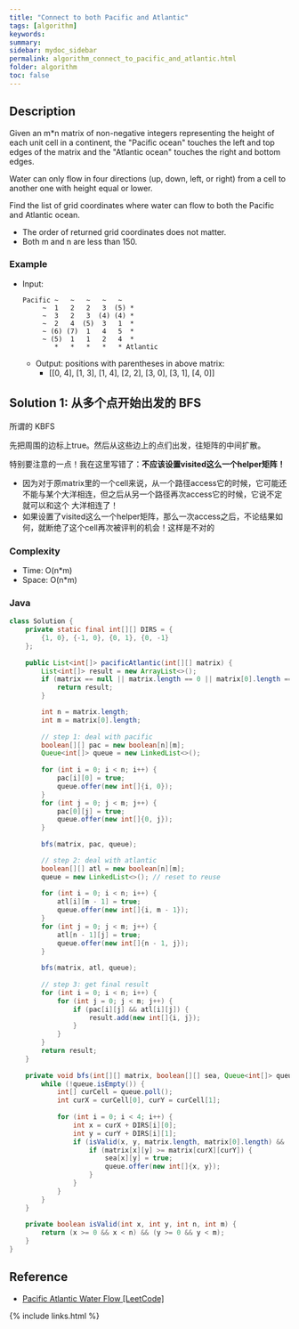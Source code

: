 ```yaml
---
title: "Connect to both Pacific and Atlantic"
tags: [algorithm]
keywords:
summary:
sidebar: mydoc_sidebar
permalink: algorithm_connect_to_pacific_and_atlantic.html
folder: algorithm
toc: false
---
```


## Description
Given an m*n matrix of non-negative integers representing the height of each unit cell in a continent, the "Pacific ocean" touches the left and top edges of the matrix and the "Atlantic ocean" touches the right and bottom edges.

Water can only flow in four directions (up, down, left, or right) from a cell to another one with height equal or lower.

Find the list of grid coordinates where water can flow to both the Pacific and Atlantic ocean.

* The order of returned grid coordinates does not matter.
* Both m and n are less than 150.

### Example
* Input: 
  ```
  Pacific ~   ~   ~   ~   ~ 
       ~  1   2   2   3  (5) *
       ~  3   2   3  (4) (4) *
       ~  2   4  (5)  3   1  *
       ~ (6) (7)  1   4   5  *
       ~ (5)  1   1   2   4  *
          *   *   *   *   * Atlantic
  ```
  * Output: positions with parentheses in above matrix:
    * [[0, 4], [1, 3], [1, 4], [2, 2], [3, 0], [3, 1], [4, 0]]

## Solution 1: 从多个点开始出发的 BFS
所谓的 KBFS

先把周围的边标上true。然后从这些边上的点们出发，往矩阵的中间扩散。

特别要注意的一点！我在这里写错了：**不应该设置visited这么一个helper矩阵！**
* 因为对于原matrix里的一个cell来说，从一个路径access它的时候，它可能还不能与某个大洋相连，但之后从另一个路径再次access它的时候，它说不定就可以和这个
大洋相连了！
* 如果设置了visited这么一个helper矩阵，那么一次access之后，不论结果如何，就断绝了这个cell再次被评判的机会！这样是不对的

### Complexity
* Time: O(n*m)
* Space: O(n*m)

### Java
```java
class Solution {
    private static final int[][] DIRS = {
        {1, 0}, {-1, 0}, {0, 1}, {0, -1}
    };
    
    public List<int[]> pacificAtlantic(int[][] matrix) {
        List<int[]> result = new ArrayList<>();
        if (matrix == null || matrix.length == 0 || matrix[0].length == 0) {
            return result;
        }

        int n = matrix.length;
        int m = matrix[0].length;
        
        // step 1: deal with pacific
        boolean[][] pac = new boolean[n][m];
        Queue<int[]> queue = new LinkedList<>();
        
        for (int i = 0; i < n; i++) {
            pac[i][0] = true;
            queue.offer(new int[]{i, 0});
        }
        for (int j = 0; j < m; j++) {
            pac[0][j] = true;
            queue.offer(new int[]{0, j});
        }
        
        bfs(matrix, pac, queue);

        // step 2: deal with atlantic
        boolean[][] atl = new boolean[n][m];
        queue = new LinkedList<>(); // reset to reuse
        
        for (int i = 0; i < n; i++) {
            atl[i][m - 1] = true;
            queue.offer(new int[]{i, m - 1});
        }
        for (int j = 0; j < m; j++) {
            atl[n - 1][j] = true;
            queue.offer(new int[]{n - 1, j});
        }
        
        bfs(matrix, atl, queue);   
        
        // step 3: get final result
        for (int i = 0; i < n; i++) {
            for (int j = 0; j < m; j++) {
                if (pac[i][j] && atl[i][j]) {
                    result.add(new int[]{i, j});
                }
            }
        }
        return result;
    }
    
    private void bfs(int[][] matrix, boolean[][] sea, Queue<int[]> queue) {
        while (!queue.isEmpty()) {
            int[] curCell = queue.poll();
            int curX = curCell[0], curY = curCell[1];
            
            for (int i = 0; i < 4; i++) {
                int x = curX + DIRS[i][0];
                int y = curY + DIRS[i][1];
                if (isValid(x, y, matrix.length, matrix[0].length) && !sea[x][y]) {
                    if (matrix[x][y] >= matrix[curX][curY]) {
                        sea[x][y] = true;
                        queue.offer(new int[]{x, y});
                    }
                }
            }
        }
    }
    
    private boolean isValid(int x, int y, int n, int m) {
        return (x >= 0 && x < n) && (y >= 0 && y < m);
    }
}
```

## Reference
* [Pacific Atlantic Water Flow [LeetCode]](https://leetcode.com/problems/pacific-atlantic-water-flow/description/)

{% include links.html %}

